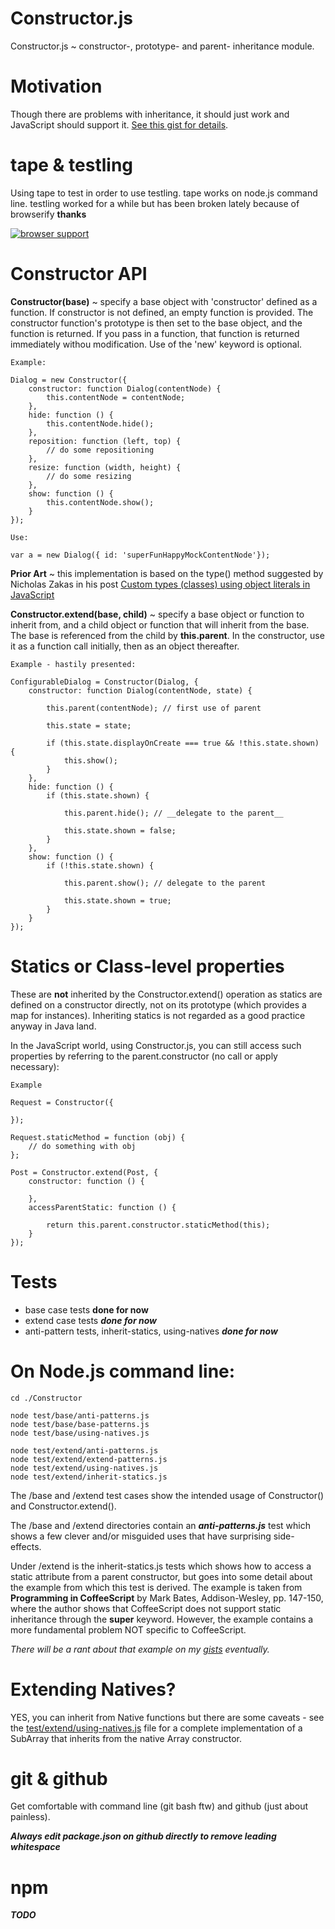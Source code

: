 ﻿Constructor.js
=====================

Constructor.js ~ constructor-, prototype- and parent- inheritance module. 

Motivation
==========

Though there are problems with inheritance, it should just work and JavaScript 
should support it.  [See this gist for details](https://gist.github.com/dfkaye/4948675 "constructor-api-proposal").

tape & testling
===============

Using tape to test in order to use testling.  tape works on node.js command line. 
testling worked for a while but has been broken lately because of browserify 
__thanks__

[![browser support](http://ci.testling.com/dfkaye/Constructor.png)](http://ci.testling.com/dfkaye/Constructor)

Constructor API
===============

__Constructor(base)__ ~ specify a base object with 'constructor' defined as a 
    function.  If constructor is not defined, an empty function is provided.
    The constructor function's prototype is then set to the base object, and the
    function is returned.  If you pass in a function, that function is returned
    immediately withou modification.  Use of the 'new' keyword is optional.
    
    Example:
    
    Dialog = new Constructor({
        constructor: function Dialog(contentNode) {
            this.contentNode = contentNode;
        },
        hide: function () {
            this.contentNode.hide();
        },
        reposition: function (left, top) {
            // do some repositioning
        },
        resize: function (width, height) {
            // do some resizing
        },
        show: function () {
            this.contentNode.show();
        }
    });
    
    Use:
    
    var a = new Dialog({ id: 'superFunHappyMockContentNode'});
    
    
__Prior Art__ ~ this implementation is based on the type() method suggested by
    Nicholas Zakas in his post [Custom types (classes) using object literals in 
    JavaScript](http://www.nczonline.net/blog/2011/11/04/custom-types-classes-using-object-literals-in-javascript/ 
    "Custom types (classes) using object literals in JavaScript")
    
__Constructor.extend(base, child)__ ~ specify a base object or function to inherit 
    from, and a child object or function that will inherit from the base.  The
    base is referenced from the child by __this.parent__.  In the constructor,
    use it as a function call initially, then as an object thereafter.
    
    Example - hastily presented:

    ConfigurableDialog = Constructor(Dialog, {
        constructor: function Dialog(contentNode, state) {
        
            this.parent(contentNode); // first use of parent
            
            this.state = state;
            
            if (this.state.displayOnCreate === true && !this.state.shown) {
                this.show();
            }
        },
        hide: function () {
            if (this.state.shown) {
            
                this.parent.hide(); // __delegate to the parent__
                
                this.state.shown = false;
            }
        },
        show: function () {
            if (!this.state.shown) {
            
                this.parent.show(); // delegate to the parent
                
                this.state.shown = true;
            }
        }
    });
    
    
Statics or Class-level properties
=================================

These are __not__ inherited by the Constructor.extend() operation as statics are 
defined on a constructor directly, not on its prototype (which provides a map 
for instances).  Inheriting statics is not regarded as a good practice anyway in
Java land.  

In the JavaScript world, using Constructor.js, you can still access such
properties by referring to the parent.constructor (no call or apply necessary):

    Example
    
    Request = Constructor({
    
    });
    
    Request.staticMethod = function (obj) {
        // do something with obj
    };
    
    Post = Constructor.extend(Post, {
        constructor: function () {
        
        },
        accessParentStatic: function () {
            
            return this.parent.constructor.staticMethod(this);
        }
    });
    

Tests
=====

* base case tests __done for now__
* extend case tests ___done for now___
* anti-pattern tests, inherit-statics, using-natives ___done for now___


On Node.js command line:
=========================

    cd ./Constructor
  
    node test/base/anti-patterns.js
    node test/base/base-patterns.js
    node test/base/using-natives.js
    
    node test/extend/anti-patterns.js 
    node test/extend/extend-patterns.js
    node test/extend/using-natives.js
    node test/extend/inherit-statics.js 
    
    
The /base and /extend test cases show the intended usage of Constructor() and 
Constructor.extend().

The /base and /extend directories contain an ___anti-patterns.js___ test which 
shows a few clever and/or misguided uses that have surprising side-effects. 

Under /extend is the inherit-statics.js tests which shows how to access a static 
attribute from a parent constructor, but goes into some detail about the example
from which this test is derived.   The example is taken from __Programming in 
CoffeeScript__ by Mark Bates, Addison-Wesley, pp. 147-150, where the author 
shows that CoffeeScript does not support static inheritance through the 
__super__ keyword.  However, the example contains a more fundamental problem NOT 
specific to CoffeeScript.

*There will be a rant about that example on my [gists](https://gist.github.com/dfkaye) eventually.*


Extending Natives?
==================

YES, you can inherit from Native functions but there are some caveats - see the 
[test/extend/using-natives.js](https://github.com/dfkaye/Constructor/blob/master/test/extend/using-natives.js) 
file for a complete implementation of a SubArray that inherits from the native 
Array constructor.


git & github
============

Get comfortable with command line (git bash ftw) and github (just about painless). 

___Always edit package.json on github directly to remove leading whitespace___


npm
============

___TODO___